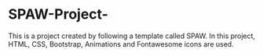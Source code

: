 # SPAW-Project-
This is a project created by following a template called SPAW. In this project, HTML, CSS, Bootstrap, Animations and Fontawesome icons are used.
